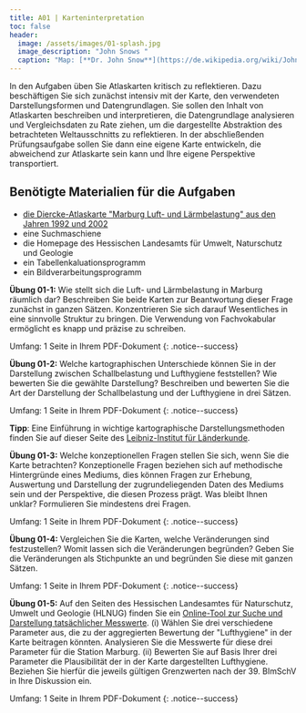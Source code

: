 ```yaml
---
title: A01 | Karteninterpretation
toc: false
header:
  image: /assets/images/01-splash.jpg
  image_description: "John Snows "
  caption: "Map: [**Dr. John Snow**](https://de.wikipedia.org/wiki/John_Snow_(Mediziner)) [Wellcome Library via wikimedia](https://w.wiki/QtV)"
---
```



In den Aufgaben üben Sie Atlaskarten kritisch zu reflektieren. Dazu beschäftigen Sie sich zunächst intensiv mit der Karte, den verwendeten Darstellungsformen und Datengrundlagen. Sie sollen den Inhalt von Atlaskarten beschreiben und interpretieren, die Datengrundlage analysieren und Vergleichsdaten zu Rate ziehen, um die dargestellte Abstraktion des betrachteten Weltausschnitts zu reflektieren. In der abschließenden Prüfungsaufgabe sollen Sie dann eine eigene Karte entwickeln, die abweichend zur Atlaskarte sein kann und Ihre eigene Perspektive transportiert.


## Benötigte Materialien für die Aufgaben
* [die Diercke-Atlaskarte "Marburg Luft- und Lärmbelastung" aus den Jahren 1992 und 2002](https://ilias.uni-marburg.de/ilias.php?ref_id=2617910&cmd=view&cmdClass=ilrepositorygui&cmdNode=wq&baseClass=ilrepositorygui)
* eine Suchmaschiene
* die Homepage des Hessischen Landesamts für Umwelt, Naturschutz und Geologie
* ein Tabellenkaluationsprogramm
* ein Bildverarbeitungsprogramm



**Übung 01-1:** Wie stellt sich die Luft- und Lärmbelastung in Marburg räumlich dar? Beschreiben Sie beide Karten zur Beantwortung dieser Frage zunächst in ganzen Sätzen. Konzentrieren Sie sich darauf Wesentliches in eine sinnvolle Struktur zu bringen. Die Verwendung von Fachvokabular ermöglicht es knapp und präzise zu schreiben.  

Umfang: 1 Seite in Ihrem PDF-Dokument 
{: .notice--success}

**Übung 01-2:** Welche kartographischen Unterschiede können Sie in der Darstellung zwischen Schallbelastung und Lufthygiene feststellen? Wie bewerten Sie die gewählte Darstellung? Beschreiben und bewerten Sie die Art der Darstellung der Schallbelastung und der Lufthygiene in drei Sätzen.

Umfang: 1 Seite in Ihrem PDF-Dokument
{: .notice--success}

**Tipp**: Eine Einführung in wichtige kartographische Darstellungsmethoden finden Sie auf dieser Seite des [Leibniz-Institut für Länderkunde](https://www.nationalatlas.de/?page_id=179).


**Übung 01-3:** Welche konzeptionellen Fragen stellen Sie sich, wenn Sie die Karte betrachten? Konzeptionelle Fragen beziehen sich auf methodische Hintergründe eines Mediums, dies können Fragen zur Erhebung, Auswertung und Darstellung der zugrundeliegenden Daten des Mediums sein und der Perspektive, die diesen Prozess prägt. Was bleibt Ihnen unklar? Formulieren Sie mindestens drei Fragen.

Umfang: 1 Seite in Ihrem PDF-Dokument
{: .notice--success}


**Übung 01-4:** Vergleichen Sie die Karten, welche Veränderungen sind festzustellen? Womit lassen sich die Veränderungen begründen? Geben Sie die Veränderungen als Stichpunkte an und begründen Sie diese mit ganzen Sätzen.

Umfang: 1 Seite in Ihrem PDF-Dokument
{: .notice--success}


**Übung 01-5:** Auf den Seiten des Hessischen Landesamtes für Naturschutz, Umwelt und Geologie (HLNUG) finden Sie ein [Online-Tool zur Suche und Darstellung tatsächlicher Messwerte](https://www.hlnug.de/messwerte/luft/). (i) Wählen Sie drei verschiedene Parameter aus, die zu der aggregierten Bewertung der "Lufthygiene" in der Karte beitragen könnten. Analysieren Sie die Messwerte für diese drei Parameter für die Station Marburg. (ii) Bewerten Sie auf Basis Ihrer drei Parameter die Plausibilität der in der Karte dargestellten Lufthygiene. Beziehen Sie hierfür die jeweils gültigen Grenzwerten nach der 39. BImSchV in Ihre Diskussion ein.

Umfang: 1 Seite in Ihrem PDF-Dokument
{: .notice--success}





